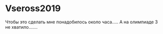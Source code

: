 # Vseross2019
Чтобы это сделать мне понадобилось около часа..... А на олимпиаде 3 не хватило.......
